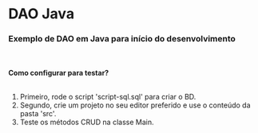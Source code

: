 # DAO Java
<h3>Exemplo de DAO em Java para início do desenvolvimento</h3>
<br /><br />
<strong>Como configurar para testar?</strong><br /><br />
<ol>
<li>Primeiro, rode o script 'script-sql.sql' para criar o BD.</li>
<li>Segundo, crie um projeto no seu editor preferido e use o conteúdo da pasta 'src'.</li>
<li>Teste os métodos CRUD na classe Main.</li>
</ol>
